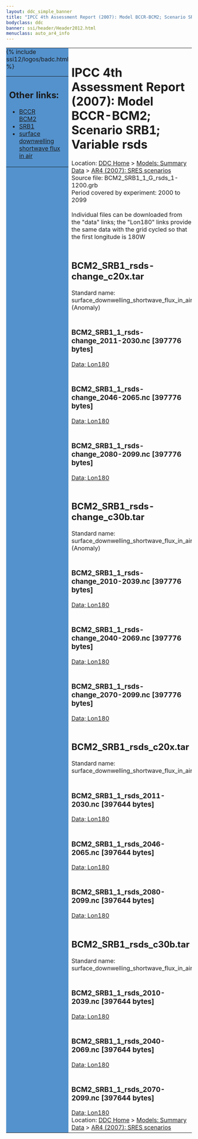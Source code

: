 ```yaml
---
layout: ddc_simple_banner
title: "IPCC 4th Assessment Report (2007): Model BCCR-BCM2; Scenario SRB1; Variable rsds"
bodyclass: ddc
banner: ssi/header/Header2012.html
menuclass: auto_ar4_info
---
```



<table width="100%" border="0" cellspacing="0" cellpadding="0" style="border-collapse: collapse;">
<tr style="margin:0;padding:0;border:0;">
<td style="margin:0;padding:0;border:0;height:1pt;width:150pt;background:#5492CD;" valign="top" >

<div id="lh-col2" class="auto_ar4_info">
<table class="menumain" bgcolor="#5492CD" cellspacing="0" width="100%" border="0">
<tr><td>
<h2> Other links:</h2>
<ul>
<li><a href="/auto/ar4/model-BCCR-BCM2.html">BCCR<br/>BCM2</a></li>
<li><a href="/auto/ar4/scenario-SRB1.html">SRB1</a></li>
<li><a href="/auto/ar4/var-surface_downwelling_shortwave_flux_in_air.html">surface downwelling<br/> shortwave flux in air</a></li>
</ul>
</td></tr>
{% include ssi12/logos/badc.html %}
</table>
</div>
</td>
<td><h1>IPCC 4th Assessment Report (2007): Model BCCR-BCM2; Scenario SRB1; Variable rsds</h1>

<!-- Breadcrumb1 -->
<div id="breadcrumb1" align="left">
Location: <a href="/index.html">DDC Home</a> > <a href="/sim/gcm_clim/">Models: Summary Data</a>
> <a href="/sim/gcm_clim/SRES_AR4/index.html">AR4 (2007): SRES scenarios</a>
</div>
<!-- End of Breadcrumb1 -->Source file: BCM2_SRB1_1_G_rsds_1-1200.grb
<br/>
Period covered by experiment: 2000 to 2099<br/>
<br/>Individual files can be downloaded from the "data" links; the "Lon180" links provide the same data
         with the grid cycled so that the first longitude is 180W<br/>
<br/><h2>BCM2_SRB1_rsds-change_c20x.tar</h2>
Standard name: surface_downwelling_shortwave_flux_in_air (Anomaly)<br>
<br/><h3>BCM2_SRB1_1_rsds-change_2011-2030.nc [397776 bytes]</h3>
<a href="/cgi-bin/downl/ar4_nc/rsds/BCM2_SRB1_1_rsds-change_2011-2030.nc">Data; </a><a href="/cgi-bin/downl/ar4_nc/rsds/BCM2_SRB1_1_rsds-change_2011-2030.cyto180.nc"> Lon180</a><br/>
<br/><h3>BCM2_SRB1_1_rsds-change_2046-2065.nc [397776 bytes]</h3>
<a href="/cgi-bin/downl/ar4_nc/rsds/BCM2_SRB1_1_rsds-change_2046-2065.nc">Data; </a><a href="/cgi-bin/downl/ar4_nc/rsds/BCM2_SRB1_1_rsds-change_2046-2065.cyto180.nc"> Lon180</a><br/>
<br/><h3>BCM2_SRB1_1_rsds-change_2080-2099.nc [397776 bytes]</h3>
<a href="/cgi-bin/downl/ar4_nc/rsds/BCM2_SRB1_1_rsds-change_2080-2099.nc">Data; </a><a href="/cgi-bin/downl/ar4_nc/rsds/BCM2_SRB1_1_rsds-change_2080-2099.cyto180.nc"> Lon180</a><br/>
<br/><h2>BCM2_SRB1_rsds-change_c30b.tar</h2>
Standard name: surface_downwelling_shortwave_flux_in_air (Anomaly)<br>
<br/><h3>BCM2_SRB1_1_rsds-change_2010-2039.nc [397776 bytes]</h3>
<a href="/cgi-bin/downl/ar4_nc/rsds/BCM2_SRB1_1_rsds-change_2010-2039.nc">Data; </a><a href="/cgi-bin/downl/ar4_nc/rsds/BCM2_SRB1_1_rsds-change_2010-2039.cyto180.nc"> Lon180</a><br/>
<br/><h3>BCM2_SRB1_1_rsds-change_2040-2069.nc [397776 bytes]</h3>
<a href="/cgi-bin/downl/ar4_nc/rsds/BCM2_SRB1_1_rsds-change_2040-2069.nc">Data; </a><a href="/cgi-bin/downl/ar4_nc/rsds/BCM2_SRB1_1_rsds-change_2040-2069.cyto180.nc"> Lon180</a><br/>
<br/><h3>BCM2_SRB1_1_rsds-change_2070-2099.nc [397776 bytes]</h3>
<a href="/cgi-bin/downl/ar4_nc/rsds/BCM2_SRB1_1_rsds-change_2070-2099.nc">Data; </a><a href="/cgi-bin/downl/ar4_nc/rsds/BCM2_SRB1_1_rsds-change_2070-2099.cyto180.nc"> Lon180</a><br/>
<br/><h2>BCM2_SRB1_rsds_c20x.tar</h2>
Standard name: surface_downwelling_shortwave_flux_in_air<br>
<br/><h3>BCM2_SRB1_1_rsds_2011-2030.nc [397644 bytes]</h3>
<a href="/cgi-bin/downl/ar4_nc/rsds/BCM2_SRB1_1_rsds_2011-2030.nc">Data; </a><a href="/cgi-bin/downl/ar4_nc/rsds/BCM2_SRB1_1_rsds_2011-2030.cyto180.nc"> Lon180</a><br/>
<br/><h3>BCM2_SRB1_1_rsds_2046-2065.nc [397644 bytes]</h3>
<a href="/cgi-bin/downl/ar4_nc/rsds/BCM2_SRB1_1_rsds_2046-2065.nc">Data; </a><a href="/cgi-bin/downl/ar4_nc/rsds/BCM2_SRB1_1_rsds_2046-2065.cyto180.nc"> Lon180</a><br/>
<br/><h3>BCM2_SRB1_1_rsds_2080-2099.nc [397644 bytes]</h3>
<a href="/cgi-bin/downl/ar4_nc/rsds/BCM2_SRB1_1_rsds_2080-2099.nc">Data; </a><a href="/cgi-bin/downl/ar4_nc/rsds/BCM2_SRB1_1_rsds_2080-2099.cyto180.nc"> Lon180</a><br/>
<br/><h2>BCM2_SRB1_rsds_c30b.tar</h2>
Standard name: surface_downwelling_shortwave_flux_in_air<br>
<br/><h3>BCM2_SRB1_1_rsds_2010-2039.nc [397644 bytes]</h3>
<a href="/cgi-bin/downl/ar4_nc/rsds/BCM2_SRB1_1_rsds_2010-2039.nc">Data; </a><a href="/cgi-bin/downl/ar4_nc/rsds/BCM2_SRB1_1_rsds_2010-2039.cyto180.nc"> Lon180</a><br/>
<br/><h3>BCM2_SRB1_1_rsds_2040-2069.nc [397644 bytes]</h3>
<a href="/cgi-bin/downl/ar4_nc/rsds/BCM2_SRB1_1_rsds_2040-2069.nc">Data; </a><a href="/cgi-bin/downl/ar4_nc/rsds/BCM2_SRB1_1_rsds_2040-2069.cyto180.nc"> Lon180</a><br/>
<br/><h3>BCM2_SRB1_1_rsds_2070-2099.nc [397644 bytes]</h3>
<a href="/cgi-bin/downl/ar4_nc/rsds/BCM2_SRB1_1_rsds_2070-2099.nc">Data; </a><a href="/cgi-bin/downl/ar4_nc/rsds/BCM2_SRB1_1_rsds_2070-2099.cyto180.nc"> Lon180</a><br/>
<!-- Breadcrumb2 -->
<div id="breadcrumb2" align="left">
Location: <a href="/index.html">DDC Home</a> > <a href="/sim/gcm_clim/">Models: Summary Data</a>
> <a href="/sim/gcm_clim/SRES_AR4/index.html">AR4 (2007): SRES scenarios</a>
</div>
<!-- End of Breadcrumb2 --></td></tr></table>
